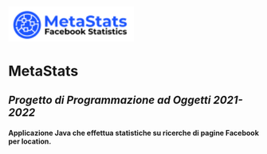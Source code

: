 <img src="logo.png" width="50%" height="50%">

# MetaStats
## _Progetto di Programmazione ad Oggetti 2021-2022_
#### Applicazione Java che effettua statistiche su ricerche di pagine Facebook per location.

